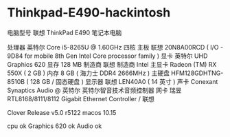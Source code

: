 # Thinkpad-E490-hackintosh

  电脑型号            联想 ThinkPad E490 笔记本电脑

  处理器              英特尔 Core i5-8265U @ 1.60GHz 四核
  主板                联想 20N8A00RCD ( I/O - 9D84 for mobile 8th Gen Intel Core processor family )
  显卡                英特尔 UHD Graphics 620 显存 128 MB 制造商 联想 制造商 Intel
  主显卡              Radeon (TM) RX 550X ( 2 GB )
  内存                8 GB ( 海力士 DDR4 2666MHz )
  主硬盘               HFM128GDHTNG-8510B ( 128 GB / 固态硬盘 )
  显示器              联想 LEN40A0 ( 14 英寸  )
  声卡                Conexant Synaptics Audio @ 英特尔 英特尔智音技术音频控制器
  网卡                瑞昱 RTL8168/8111/8112 Gigabit Ethernet Controller / 联想

  Clover        Release v5.0 r5122
  macos         10.15

  cpu           ok
  Graphics 620  ok
  Audio         ok